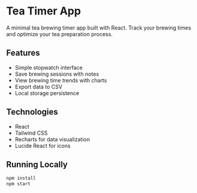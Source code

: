 # Tea Timer App

A minimal tea brewing timer app built with React. Track your brewing times and optimize your tea preparation process.

## Features
- Simple stopwatch interface
- Save brewing sessions with notes
- View brewing time trends with charts
- Export data to CSV
- Local storage persistence

## Technologies
- React
- Tailwind CSS
- Recharts for data visualization
- Lucide React for icons

## Running Locally
```bash
npm install
npm start
